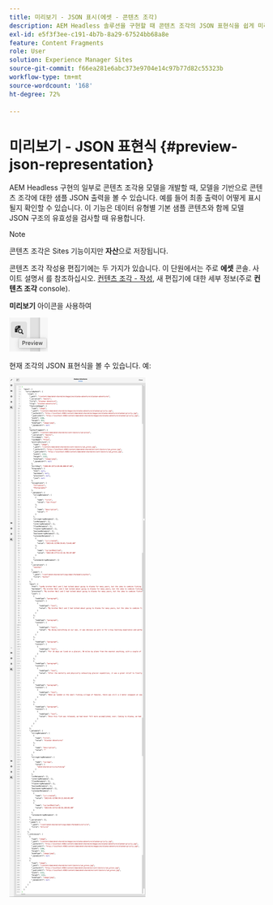 ```yaml
---
title: 미리보기 - JSON 표시(에셋 - 콘텐츠 조각)
description: AEM Headless 솔루션을 구현할 때 콘텐츠 조각의 JSON 표현식을 쉽게 미리 보는 방법에 대해 알아봅니다.
exl-id: e5f3f3ee-c191-4b7b-8a29-67524bb68a8e
feature: Content Fragments
role: User
solution: Experience Manager Sites
source-git-commit: f66ea281e6abc373e9704e14c97b77d82c55323b
workflow-type: tm+mt
source-wordcount: '168'
ht-degree: 72%

---
```


# 미리보기 - JSON 표현식 {#preview-json-representation}

AEM Headless 구현의 일부로 콘텐츠 조각용 모델을 개발할 때, 모델을 기반으로 콘텐츠 조각에 대한 샘플 JSON 출력을 볼 수 있습니다. 예를 들어 최종 출력이 어떻게 표시될지 확인할 수 있습니다. 이 기능은 데이터 유형별 기본 샘플 콘텐츠와 함께 모델 JSON 구조의 유효성을 검사할 때 유용합니다.

>[!NOTE]
>
>콘텐츠 조각은 Sites 기능이지만 **자산**&#x200B;으로 저장됩니다.
>
>콘텐츠 조각 작성용 편집기에는 두 가지가 있습니다. 이 단원에서는 주로 **에셋** 콘솔. 사이트 설명서 를 참조하십시오. [컨텐츠 조각 - 작성](/help/sites-cloud/administering/content-fragments/authoring.md), 새 편집기에 대한 세부 정보(주로 **컨텐츠 조각** console).

**미리보기** 아이콘을 사용하여

![콘텐츠 조각 편집기 - 미리보기 탭](assets/cfm-preview-01.png)

현재 조각의 JSON 표현식을 볼 수 있습니다. 예:

![콘텐츠 조각 편집기 - 조각 미리보기](assets/cfm-preview-02.png)

<!--
**Copy URL** lets you copy to clipboard the URL for either author or publish.
-->